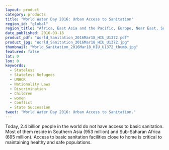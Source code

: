```yaml
---
layout: product
category: products
title: "World Water Day 2016: Urban Access to Sanitation"
region_id: "global"
region_title: "Africa, East Asia and the Pacific, Europe, Near East, South and Central Asia, Western Hemisphere"
date_published: 2016-03-18
product_pdf: "World_Sanitation_2016Mar18_HIU_U1372.pdf"
product_jpg: "World_Sanitation_2016Mar18_HIU_U1372.jpg"
thumbnail: "World_Sanitation_2016Mar18_HIU_U1372_thumb.jpg"
featured: false
lat: 0
lon: 0
keywords:
  - Stateless
  - Stateless Refugees
  - UNHCR
  - Nationality Laws
  - Discrimination
  - Children
  - women
  - Conflict
  - State Succession
tweet: "World Water Day 2016: Urban Access to Sanitation."
---
```

Today, 2.4 billion people in the world do not have access to basic sanitation. Most of them reside in Southern Asia (953 million) and Sub-Saharan Africa (695 million). Access to basic sanitation facilities close to home is critical to maintaining healthy and safe populations.
